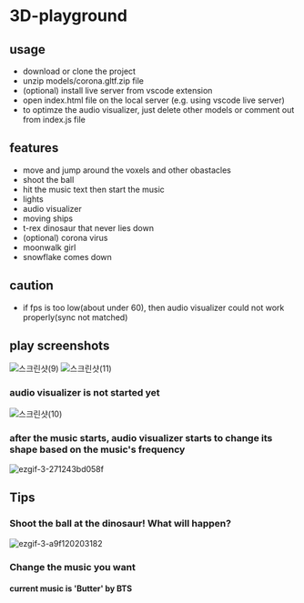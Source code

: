 # 3D-playground

## usage
* download or clone the project
* unzip models/corona.gltf.zip file
* (optional) install live server from vscode extension
* open index.html file on the local server (e.g. using vscode live server)
* to optimze the audio visualizer, just delete other models or comment out from index.js file

## features
* move and jump around the voxels and other obastacles
* shoot the ball
* hit the music text then start the music
* lights
* audio visualizer
* moving ships
* t-rex dinosaur that never lies down
* (optional) corona virus
* moonwalk girl
* snowflake comes down

## caution
* if fps is too low(about under 60), then audio visualizer could not work properly(sync not matched)

## play screenshots
![스크린샷(9)](https://user-images.githubusercontent.com/65812107/135186928-a9f64d90-82ad-4fcc-a4a3-fdb2c0f4fcb2.png)
![스크린샷(11)](https://user-images.githubusercontent.com/65812107/135186937-9592b4e9-7495-4c16-a460-05b1a581c04b.png)
### audio visualizer is not started yet
![스크린샷(10)](https://user-images.githubusercontent.com/65812107/135186934-2ebfcc4c-f629-4866-b95b-4e3506a406d3.png)
### after the music starts, audio visualizer starts to change its shape based on the music's frequency
![ezgif-3-271243bd058f](https://user-images.githubusercontent.com/65812107/135188605-b59e5cc3-84e4-4bb9-83cd-8d71a7b0855c.gif)


## Tips
### Shoot the ball at the dinosaur! What will happen?
![ezgif-3-a9f120203182](https://user-images.githubusercontent.com/65812107/135188726-3f426658-9bd4-4a89-a6af-9b9a5df30332.gif)
### Change the music you want
#### current music is 'Butter' by BTS
